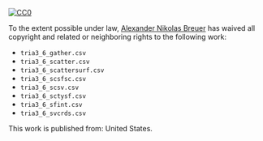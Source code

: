 [![CC0](http://i.creativecommons.org/p/zero/1.0/88x31.png)](http://creativecommons.org/publicdomain/zero/1.0/)

To the extent possible under law, [Alexander Nikolas Breuer](http://dial3343.org) has waived all copyright and related or neighboring rights to the following work:

* `tria3_6_gather.csv`
* `tria3_6_scatter.csv`
* `tria3_6_scattersurf.csv`
* `tria3_6_scsfsc.csv`
* `tria3_6_scsv.csv`
* `tria3_6_sctysf.csv`
* `tria3_6_sfint.csv`
* `tria3_6_svcrds.csv`

This work is published from: United States.
